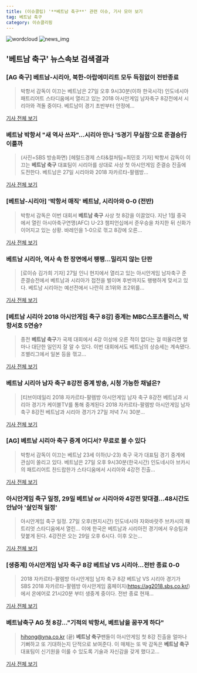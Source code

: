 ```yaml
---
title: (이슈클립) '**베트남 축구**' 관련 이슈, 기사 모아 보기
tag: 베트남 축구
category: 이슈클리핑
---
```

![wordcloud](https://s3.ap-northeast-2.amazonaws.com/lyrics101-wordcloud/2018-08-27-1535378543.png)
![news_img](https://user-images.githubusercontent.com/42597476/44507050-1206f400-a6e4-11e8-8d98-7ffbfebb353f.png)
## **'**베트남 축구**'** 뉴스속보 검색결과
### [AG 축구] 베트남-시리아, 북한-아랍에미리트 모두 득점없이 전반종료

>박항서 감독이 이끄는 베트남은 27일 오후 9시30분(이하 한국시각) 인도네시아 패트리어트 스타디움에서 열리고 있는 2018 아시안게임 남자축구 8강전에서 시리아와 격돌 중이다. 베트남이 경기 초반부터 안정에...

<a href="http://sports.hankooki.com/lpage/soccer/201808/sp2018082722182798040.htm" target="_blank">기사 전체 보기</a>

### 베트남 박항서 "새 역사 쓰자"…시리아 만나 '5경기 무실점'으로 준결승行 이룰까

>(사진=SBS 방송화면) [헤럴드경제 스타&컬처팀=최민호 기자] 박항서 감독이 이끄는 **베트남 축구** 대표팀이 시리아를 상대로 사상 첫 아시안게임 준결승 진출에 도전한다. 베트남은 27일 시리아와 2018 자카르타-팔렘방...

<a href="http://biz.heraldcorp.com/culture/view.php?ud=201808271808457601604_1" target="_blank">기사 전체 보기</a>

### [베트남-시리아] '박항서 매직' 베트남, 시리아와 0-0 (전반)

>박항서 감독은 이번 대회서 **베트남 축구** 사상 첫 8강을 이끌었다. 지난 1월 중국에서 열린 아시아축구연맹(AFC) U-23 챔피언십에서 준우승을 차지한 뒤 신화가 이어지고 있는 상황. 바레인을 1-0으로 꺾고 8강에 오른...

<a href="http://www.osen.co.kr/article/G1110976405" target="_blank">기사 전체 보기</a>

### 베트남 시리아, 역사 속 한 장면에서 팽팽...밀리지 않는 단판

>[로이슈 김가희 기자] 27일 인니 현지에서 열리고 있는 아시안게임 남자축구 준준결승전에서 베트남과 시리아가 접전을 벌이며 후반까지도 팽팽하게 맞서고 있다. 베트남 시리아는 예선전에서 나란히 조1위와 조2위를...

<a href="http://www.lawissue.co.kr/view.php?ud=2018082722501841052d12411ff9_12" target="_blank">기사 전체 보기</a>

### [베트남 시리아 2018 아시안게임 축구 8강] 중계는 MBC스포츠플러스, 박항서호 5연승?

>종전 **베트남 축구**가 국제 대회에서 4강 이상에 오른 적이 없다는 걸 떠올리면 얼마나 대단한 일인지 잘 알 수 있다. 이번 대회에서도 베트남의 상승세는 계속됐다.  조별리그에서 일본 등을 꺾고...

<a href="http://www.sportsq.co.kr/news/articleView.html?idxno=300301" target="_blank">기사 전체 보기</a>

### 베트남 시리아 남자 축구 8강전 중계 방송, 시청 가능한 채널은?

>[티브이데일리 2018 자카르타-팔렘방 아시안게임 남자 축구 8강전 베트남과 시리아 경기가 케이블TV를 통해 중계된다 2018 자카르타-팔렘방 아시안게임 남자 축구 8강전 베트남과 시리아 경기가 27일 저녁 7시 30분...

<a href="http://tvdaily.asiae.co.kr/read.php3?aid=15353745681388756002" target="_blank">기사 전체 보기</a>

### [AG] 베트남 시리아 축구 중계 어디서? 무료로 볼 수 있다

>박항서 감독이 이끄는 베트남 23세 이하(U-23) 축구 국가 대표팀 경기 중계에 관심이 쏠리고 있다. 베트남은 27일 오후 9시30분(한국시간) 인도네시아 브카시의 패트리어트 찬드랍한가 스타디움에서 시리아와 4강전 진출...

<a href="http://www.kookje.co.kr/news2011/asp/newsbody.asp?code=0600&key=20180827.99099012726" target="_blank">기사 전체 보기</a>

### 아시안게임 축구 일정, 29일 베트남 or 시리아와 4강전 맞대결…48시간도 안남아 '살인적 일정'

>아시안게임 축구 일정. 27일 오후(현지시간) 인도네시아 자와바랏주 브카시의 패트리엇 스타디움에서 열린... 이에 한국은 베트남과 시리아전 경기에서 우승팀과 맞붙게 된다. 4강전은 오는 29일 오후 6시다. 이후 오는...

<a href="http://www.kyeongin.com/main/view.php?key=20180827002138109" target="_blank">기사 전체 보기</a>

### [생중계] 아시안게임 남자 축구 8강 베트남 VS 시리아...전반 종료 0-0

>2018 자카르타-팔렘방 아시안게임 남자 축구 8강 베트남 VS 시리아 경기가 SBS 2018 자카르타-팔렘방 아시안게임 홈페이지(https://ag2018.sbs.co.kr/)에서 온에어로 21시20분 부터 생중계 중이다. 전반 종료 현재...

<a href="https://programs.sbs.co.kr/sports/ag2018/article/56053/S10009188886" target="_blank">기사 전체 보기</a>

### 베트남축구 AG 첫 8강…"기적의 박항서, 베트남을 꿈꾸게 하다"

>hihong@yna.co.kr (끝) **베트남 축구**팬들이 아시안게임 첫 8강 진출을 얼마나 기뻐하고 또 기대하는지 단적으로 보여준다. 이 매체는 또 박 감독은 **베트남 축구**대표팀이 신기원을 이룰 수 있도록 기술과 자신감을 갖게 했다고...

<a href="http://app.yonhapnews.co.kr/YNA/Basic/SNS/r.aspx?c=AKR20180827085000084&did=1195m" target="_blank">기사 전체 보기</a>



